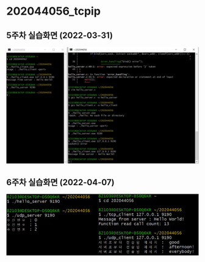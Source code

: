 # 202044056_tcpip


## 5주차 실습화면 (2022-03-31)

<img width="" height="" src="5주차 실습화면.JPG"></img>


## 6주차 실습화면 (2022-04-07)

<img width="" height="" src="6주차 실습화면.JPG"></img>
